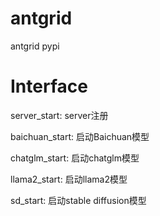# antgrid
antgrid pypi

# Interface
server_start: server注册

baichuan_start: 启动Baichuan模型

chatglm_start: 启动chatglm模型

llama2_start: 启动llama2模型

sd_start: 启动stable diffusion模型